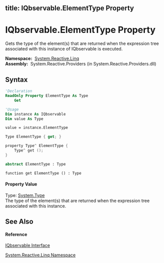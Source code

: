 title: IQbservable.ElementType Property
---
# IQbservable.ElementType Property

Gets the type of the element(s) that are returned when the expression tree associated with this instance of IQbservable is executed.

**Namespace:**  [System.Reactive.Linq](System.Reactive.Linq\System.Reactive.Linq.md)  
**Assembly:**  System.Reactive.Providers (in System.Reactive.Providers.dll)

## Syntax

```vb
'Declaration
ReadOnly Property ElementType As Type
    Get
```

```vb
'Usage
Dim instance As IQbservable
Dim value As Type

value = instance.ElementType
```

```csharp
Type ElementType { get; }
```

```c++
property Type^ ElementType {
    Type^ get ();
}
```

```fsharp
abstract ElementType : Type
```

```jscript
function get ElementType () : Type
```

#### Property Value

Type: [System.Type](https://msdn.microsoft.com/en-us/library/42892f65)  
The type of the element(s) that are returned when the expression tree associated with this instance.

## See Also

#### Reference

[IQbservable Interface](IQbservable\IQbservable.md)

[System.Reactive.Linq Namespace](System.Reactive.Linq\System.Reactive.Linq.md)





